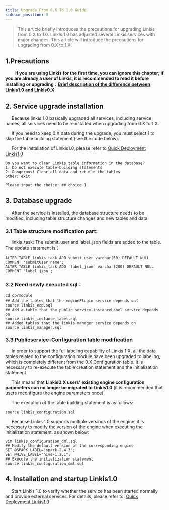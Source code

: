 ```yaml
---
title: Upgrade From 0.X To 1.0 Guide
sidebar_position: 3
---
```


 > This article briefly introduces the precautions for upgrading Linkis from 0.X to 1.0. Linkis 1.0 has adjusted several Linkis services with major changes. This article will introduce the precautions for upgrading from 0.X to 1.X.

## 1.Precautions

&nbsp;&nbsp;&nbsp;&nbsp;&nbsp;&nbsp;&nbsp;&nbsp;**If you are using Linkis for the first time, you can ignore this chapter; if you are already a user of Linkis, it is recommended to read it before installing or upgrading：[Brief description of the difference between Linkis1.0 and Linkis0.X](architecture/difference-between-1.0-and-0.x.md)**.

## 2. Service upgrade installation

&nbsp;&nbsp;&nbsp;&nbsp;  Because linkis 1.0 basically upgraded all services, including service names, all services need to be reinstalled when upgrading from 0.X to 1.X.

&nbsp;&nbsp;&nbsp;&nbsp;  If you need to keep 0.X data during the upgrade, you must select 1 to skip the table building statement (see the code below).

&nbsp;&nbsp;&nbsp;&nbsp;  For the installation of Linkis1.0, please refer to [Quick Deployment Linkis1.0](deployment/quick-deploy.md)

```
Do you want to clear Linkis table information in the database?
1: Do not execute table-building statements
2: Dangerous! Clear all data and rebuild the tables
other: exit

Please input the choice: ## choice 1
```
## 3. Database upgrade

&nbsp;&nbsp;&nbsp;&nbsp;  After the service is installed, the database structure needs to be modified, including table structure changes and new tables and data:

### 3.1 Table structure modification part:

&nbsp;&nbsp;&nbsp;&nbsp;  linkis_task: The submit_user and label_json fields are added to the table. The update statement is：

```mysql-sql
ALTER TABLE linkis_task ADD submit_user varchar(50) DEFAULT NULL COMMENT 'submitUser name';
ALTER TABLE linkis_task ADD `label_json` varchar(200) DEFAULT NULL COMMENT 'label json';
```

### 3.2 Need newly executed sql：

```mysql-sql
cd db/module
## Add the tables that the enginePlugin service depends on：
source linkis_ecp.sql
## Add a table that the public service-instanceLabel service depends on
source linkis_instance_label.sql
## Added tables that the linkis-manager service depends on
source linkis_manager.sql
```

### 3.3 Publicservice-Configuration table modification

&nbsp;&nbsp;&nbsp;&nbsp;  In order to support the full labeling capability of Linkis 1.X, all the data tables related to the configuration module have been upgraded to labeling, which is completely different from the 0.X Configuration table. It is necessary to re-execute the table creation statement and the initialization statement.

&nbsp;&nbsp;&nbsp;&nbsp;  This means that **Linkis0.X users' existing engine configuration parameters can no longer be migrated to Linkis1.0** (it is recommended that users reconfigure the engine parameters once).

&nbsp;&nbsp;&nbsp;&nbsp;  The execution of the table building statement is as follows:

```mysql-sql
source linkis_configuration.sql
```

&nbsp;&nbsp;&nbsp;&nbsp;  Because Linkis 1.0 supports multiple versions of the engine, it is necessary to modify the version of the engine when executing the initialization statement, as shown below:

```mysql-sql
vim linkis_configuration_dml.sql
## Modify the default version of the corresponding engine
SET @SPARK_LABEL="spark-2.4.3";
SET @HIVE_LABEL="hive-1.2.1";
## Execute the initialization statement
source linkis_configuration_dml.sql
```

## 4. Installation and startup Linkis1.0

&nbsp;&nbsp;&nbsp;&nbsp;  Start Linkis 1.0  to verify whether the service has been started normally and provide external services. For details, please refer to: [Quick Deployment Linkis1.0](deployment/quick-deploy.md)
